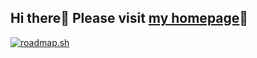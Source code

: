 ## Hi there👋 Please visit [my homepage](https://naruwo-github.github.io/)🚀

[![roadmap.sh](https://api.roadmap.sh/v1-badge/tall/643e7a80e272577374912709?variant=dark&roadmaps=frontend%2Cbackend%2Cdevops%2Creact)](https://roadmap.sh)

<!--
![](http://github-profile-summary-cards.vercel.app/api/cards/profile-details?username=naruwo-github&theme=vue)
![](http://github-profile-summary-cards.vercel.app/api/cards/repos-per-language?username=naruwo-github&theme=vue)
![](http://github-profile-summary-cards.vercel.app/api/cards/most-commit-language?username=naruwo-github&theme=vue)
![](http://github-profile-summary-cards.vercel.app/api/cards/stats?username=naruwo-github&theme=vue)
![](http://github-profile-summary-cards.vercel.app/api/cards/productive-time?username=naruwo-github&theme=vue&utcOffset=8)
-->

<!--
- 🔭 I’m currently working on ...
- 🌱 I’m currently learning ...
- 👯 I’m looking to collaborate on ...
- 🤔 I’m looking for help with ...
- 💬 Ask me about ...
- 📫 How to reach me: ...
- 😄 Pronouns: ...
- ⚡ Fun fact: ...
-->
